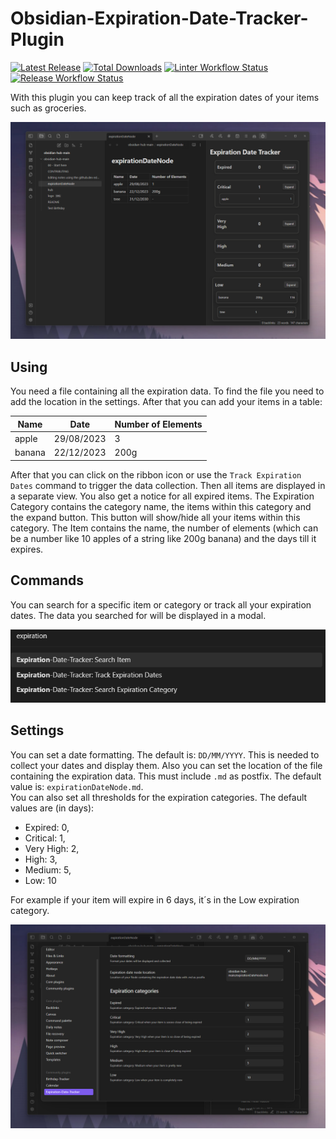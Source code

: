 # Obsidian-Expiration-Date-Tracker-Plugin

[![Latest Release](https://img.shields.io/github/v/release/Raboro/obsidian-expiration-date-tracker-plugin?include_prereleases&sort=semver&style=for-the-badge)](https://github.com/Raboro/obsidian-expiration-date-tracker-plugin/releases/latest) [![Total Downloads](https://img.shields.io/github/downloads/Raboro/obsidian-expiration-date-tracker-plugin/total?style=for-the-badge)](https://github.com/Raboro/obsidian-expiration-date-tracker-plugin/releases/latest)
[![Linter Workflow Status](https://img.shields.io/github/actions/workflow/status/Raboro/obsidian-expiration-date-tracker-plugin/linter.yml?branch=main&logo=github&style=for-the-badge)](https://github.com/Raboro/obsidian-expiration-date-tracker-plugin/actions/workflows/linter.yml)
[![Release Workflow Status](https://img.shields.io/github/actions/workflow/status/Raboro/obsidian-expiration-date-tracker-plugin/release.yml?branch=main&logo=github&style=for-the-badge)](https://github.com/Raboro/obsidian-expiration-date-tracker-plugin/actions/workflows/release.yml)

With this plugin you can keep track of all the expiration dates of your items such as groceries.

![Main Demo image](assets/MainDemo.png)

## Using
You need a file containing all the expiration data. To find the file you need to add the location in the settings. After that you can add your items in a table:

| Name | Date | Number of Elements | 
| --- | --- | --- | 
| apple | 29/08/2023 | 3 | 
| banana | 22/12/2023 | 200g | 

After that you can click on the ribbon icon or use the ``Track Expiration Dates`` command to trigger the data collection. Then all items are displayed in a separate view. You also get a notice for all expired items.
The Expiration Category contains the category name, the items within this category and the expand button. This button will show/hide all your items within this category. The Item contains the name, the number of elements (which can be a number like 10 apples of a string like 200g banana) and the days till it expires.
## Commands 
You can search for a specific item or category or track all your expiration dates. The data you searched for will be displayed in a modal.

![Command demo image](assets/CommandsDemo.png)

## Settings
You can set a date formatting. The default is: ``DD/MM/YYYY``. This is needed to collect your dates and display them. Also you can set the location of the file containing the expiration data. This must include `.md` as postfix. The default value is: `expirationDateNode.md`. \
You can also set all thresholds for the expiration categories. The default values are (in days):
- Expired: 0,
- Critical: 1,
- Very High: 2,
- High: 3,
- Medium: 5,
- Low: 10

For example if your item will expire in 6 days, it´s in the Low expiration category.

![Settings Demo image](assets/SettingsDemo.png)
